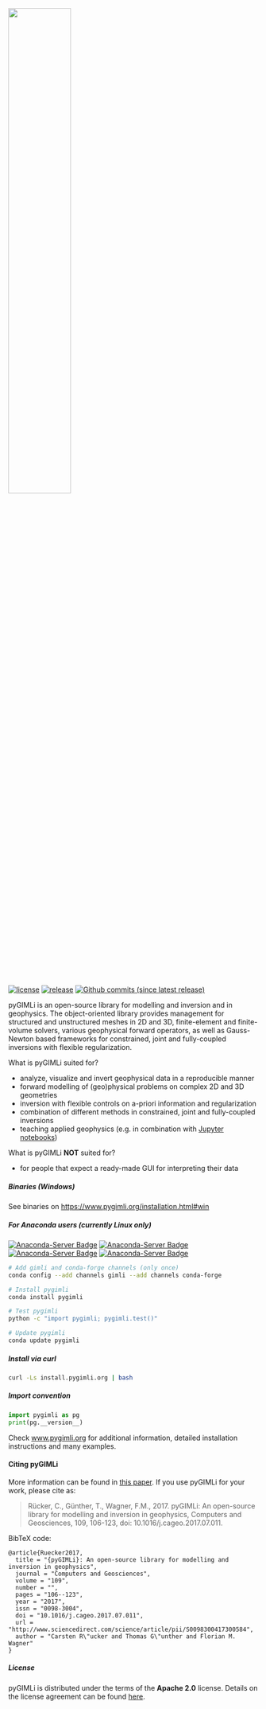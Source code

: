 <!---
Readme for Github repository only. (Get's selected before *.rst file)
-->

<a href="https://www.pygimli.org">
  <img src="https://www.pygimli.org/_static/gimli_logo.svg" width="50%">
</a>

<!--- Currently disables
[![Build Status](http://g4.geo.uni-bonn.de:8080/buildStatus/icon?job=pyGIMLi&style=flat)](http://g4.geo.uni-bonn.de:8080/job/pyGIMLi/)
[![Code Health](https://landscape.io/github/gimli-org/gimli/master/landscape.svg)](https://landscape.io/github/gimli-org/gimli/master)
-->
[![license](https://img.shields.io/github/license/gimli-org/gimli.svg?style=flat-square)](https://pygimli.org/license.html)
[![release](https://img.shields.io/github/release/gimli-org/gimli.svg?style=flat-square)](https://github.com/gimli-org/gimli/releases/latest)
[![Github commits (since latest release)](https://img.shields.io/github/commits-since/gimli-org/gimli/latest.svg?style=flat-square)](https://github.com/gimli-org/gimli/tree/dev)


pyGIMLi is an open-source library for modelling and inversion and in geophysics. The object-oriented library provides management for structured and unstructured meshes in 2D and 3D, finite-element and finite-volume solvers, various geophysical forward operators, as well as Gauss-Newton based frameworks for constrained, joint and fully-coupled inversions with flexible regularization.

What is pyGIMLi suited for?

-   analyze, visualize and invert geophysical data in a reproducible manner
-   forward modelling of (geo)physical problems on complex 2D and 3D geometries
-   inversion with flexible controls on a-priori information and regularization
-   combination of different methods in constrained, joint and fully-coupled inversions
-   teaching applied geophysics (e.g. in combination with [Jupyter notebooks])

What is pyGIMLi **NOT** suited for?

-   for people that expect a ready-made GUI for interpreting their data

[jupyter notebooks]: http://jupyter-notebook.readthedocs.io/en/latest/notebook.html#notebook-documents

##### Binaries (Windows)

See binaries on <https://www.pygimli.org/installation.html#win>

##### For Anaconda users (currently Linux only)

[![Anaconda-Server Badge](https://anaconda.org/gimli/pygimli/badges/installer/conda.svg)](https://conda.anaconda.org/gimli)
[![Anaconda-Server Badge](https://anaconda.org/gimli/pygimli/badges/downloads.svg)](https://anaconda.org/gimli/pygimli)
[![Anaconda-Server Badge](https://anaconda.org/gimli/pygimli/badges/version.svg)](https://anaconda.org/gimli/pygimli)
[![Anaconda-Server Badge](https://anaconda.org/gimli/pygimli/badges/latest_release_date.svg)](https://anaconda.org/gimli/pygimli)

```bash
# Add gimli and conda-forge channels (only once)
conda config --add channels gimli --add channels conda-forge

# Install pygimli
conda install pygimli

# Test pygimli
python -c "import pygimli; pygimli.test()"

# Update pygimli
conda update pygimli
```

##### Install via curl

```bash
curl -Ls install.pygimli.org | bash
```

##### Import convention

```python
import pygimli as pg
print(pg.__version__)
```

Check www.pygimli.org for additional information, detailed installation
instructions and many examples.

#### Citing pyGIMLi

More information can be found in [this paper]. If you use pyGIMLi for your work, please cite as:

> Rücker, C., Günther, T., Wagner, F.M., 2017. pyGIMLi: An open-source library for modelling and inversion in geophysics, Computers and Geosciences, 109, 106-123, doi: 10.1016/j.cageo.2017.07.011.

[this paper]: http://www.sciencedirect.com/science/article/pii/S0098300417300584/pdfft?md5=44253eaacd5490e3fb32210671672496&pid=1-s2.0-S0098300417300584-main.pdf

BibTeX code:

```sourceCode
@article{Ruecker2017,
  title = "{pyGIMLi}: An open-source library for modelling and inversion in geophysics",
  journal = "Computers and Geosciences",
  volume = "109",
  number = "",
  pages = "106--123",
  year = "2017",
  issn = "0098-3004",
  doi = "10.1016/j.cageo.2017.07.011",
  url = "http://www.sciencedirect.com/science/article/pii/S0098300417300584",
  author = "Carsten R\"ucker and Thomas G\"unther and Florian M. Wagner"
}
```

##### License

pyGIMLi is distributed under the terms of the **Apache 2.0** license. Details on
the license agreement can be found [here].

[here]: https://www.pygimli.org/license.html
